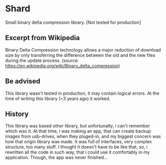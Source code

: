 # Shard
Small binary delta compression library. [Not tested for production]

## Excerpt from Wikipedia
Binary Delta Compression technology allows a major reduction of download size by only transferring the difference between the old and the new files during the update process. (source: https://en.wikipedia.org/wiki/Binary_delta_compression)

## Be advised
This library wasn't tested in production, it may contain logical errors. At the time of writing this library (~3 years ago) it worked.

## History
This library was based other library, but unfortunatly, i can't remember which was it. At that time, i was making an app, that can create backup images from usb-drives, when they pluged-in, and my biggest concern was how that origin library was made. It was full of interfaces, very complex structure, too many stuff. I thought it doesn't have to be like that, so, i rewritten all the code in such way, that i could use it comfortably in my application. Though, the app was never finished...
